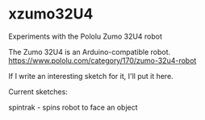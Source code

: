 # xzumo32U4
Experiments with the Pololu Zumo 32U4 robot

The Zumo 32U4 is an Arduino-compatible robot.
https://www.pololu.com/category/170/zumo-32u4-robot

If I write an interesting sketch for it, I'll put it here.

Current sketches:

spintrak - spins robot to face an object

